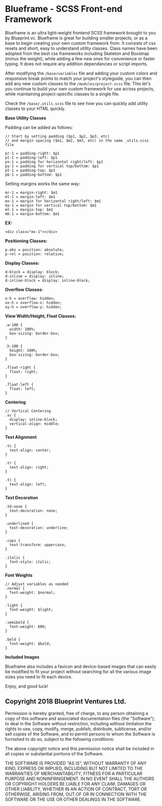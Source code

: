 # Blueframe - SCSS Front-end Framework

   Blueframe is an ultra light-weight frontend SCSS framework brought to you by Blueprint.vc. Blueframe is great for building smaller projects, or as a base to begin creating your own custom framework from. It consists of css resets and short, easy to understand utility classes. Class names have been adopted from the best css frameworks including Skeleton and Boostrap (minus the weight), while adding a few new ones for convenience or faster typing. It does not require any addition dependancies or script imports.

   After modifying the `/base/variables` file and adding your custom colors and responsive break points to match your project's styleguide, you can then add any new custom classes to the `/modules/project.scss` file. This let's you continue to build your own custom framework for use across projects, while maintaining project-specific classes to a single file.




Check the `/base/.utils.scss` file to see how you can quickly add utility classes to your HTML quickly.

**Base Utility Classes**

Padding can be added as follows:
```
// Start by setting padding ($p1, $p2, $p3, etc) 
// and margin spacing ($m1, $m2, $m3, etc) in the same _utils.scss file

pr-1 = padding-right: $p1
pl-1 = padding-left: $p1
px-1 = padding for horizontal right/left: $p1
py-1 = padding for vertical top/bottom: $p1
pt-1 = padding-top: $p1
pb-1 = padding-bottom: $p1
```

Setting margins works the same way:
```
mr-1 = margin-right: $m1
ml-1 = margin-left: $m1
mx-1 = margin for horizontal right/left: $m1
my-1 = margin for vertical top/bottom: $m1
mt-1 = margin-top: $m1
mb-1 = margin-bottom: $m1
```

**EX:**
```
<div class="mx-1"></div>
```

**Positioning Classes:**
```
p-abs = position: absolute;
p-rel = position: relative;
```

**Display Classes:**
```
d-block = display: block;
d-inline = display: inline;
d-inline-block = display: inline-block;
```

**Overflow Classes:**
```
o-h = overflow: hidden;
ox-h = overflow-x: hidden;
oy-h = overflow-y: hidden;
```

**View Width/Height, Float Classes:**
```
.w-100 {
  width: 100%;
  box-sizing: border-box;
}

.h-100 {
  height: 100%;
  box-sizing: border-box;
}

.float-right {
  float: right;
}

.float-left {
  float: left;
}
```
**Centering**
```
// Vertical Centering
.vc {
  display: inline-block;
  vertical-align: middle;
}
```
**Text Alignment**
```
.tc {
  text-align: center;
}

.tr {
  text-align: right;
}

.tl {
  text-align: left;
}
```
**Text Decoration**
```
.td-none {
  text-decoration: none;
}

.underlined {
  text-decoration: underline;
}

.caps {
  text-transform: uppercase;
}

.italic {
  font-style: italic;
}
```

**Font Weights**
```
// Adjust variables as needed
.normal {
  font-weight: $normal;
}

.light {
  font-weight: $light;
}

.semibold {
  font-weight: 600;
}

.bold {
  font-weight: $bold;
}
```
**Included Images**

Blueframe also includes a favicon and device-based images that can easily be modified to fit your project without searching for all the various image sizes you need to fit each device.

Enjoy, and good luck!



## **Copyright 2018 Blueprint Ventures Ltd.**

Permission is hereby granted, free of charge, to any person obtaining a copy
of this software and associated documentation files (the "Software"), to deal
in the Software without restriction, including without limitation the rights
to use, copy, modify, merge, publish, distribute, sublicense, and/or sell
copies of the Software, and to permit persons to whom the Software is
furnished to do so, subject to the following conditions:

The above copyright notice and this permission notice shall be included in all
copies or substantial portions of the Software.

THE SOFTWARE IS PROVIDED "AS IS", WITHOUT WARRANTY OF ANY KIND, EXPRESS OR
IMPLIED, INCLUDING BUT NOT LIMITED TO THE WARRANTIES OF MERCHANTABILITY,
FITNESS FOR A PARTICULAR PURPOSE AND NONINFRINGEMENT. IN NO EVENT SHALL THE
AUTHORS OR COPYRIGHT HOLDERS BE LIABLE FOR ANY CLAIM, DAMAGES OR OTHER
LIABILITY, WHETHER IN AN ACTION OF CONTRACT, TORT OR OTHERWISE, ARISING FROM,
OUT OF OR IN CONNECTION WITH THE SOFTWARE OR THE USE OR OTHER DEALINGS IN THE
SOFTWARE.
